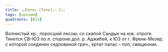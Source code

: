 ```yaml
---
title: ⒜Папас-[Тепе]⒯ I⒵
tags: [ороним]
quadrants: [В13]
---
```


Волнистый хр., поросший лесом, со скалой Сандык на юж. отроге. Тянется СВ–ЮЗ по
л. стороне дол. р. Аджибей, к ЮЗ от г. Френк-Мезер, с которой соединен
седловиной греч., кртат папас – поп, священник.
